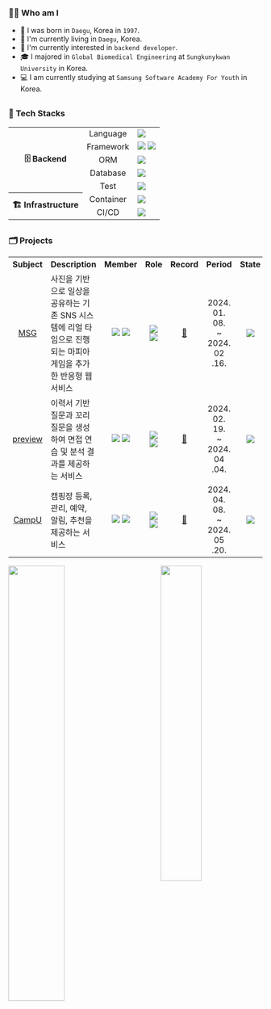 <h3>🙋‍♂️ Who am I</h3>

<div>

- 🐣 I was born in `Daegu`, Korea in `1997`.
- 💒 I'm currently living in `Daegu`, Korea.
- 🎯 I'm currently interested in `backend developer`.
- 🎓 I majored in `Global Biomedical Engineering` at `Sungkunykwan University` in Korea.
- 💻 I am currently studying at `Samsung Software Academy For Youth` in Korea.

</div>

<h3 style="margin-top:30px">💪 Tech Stacks</h3>

<div>

<table>
    <tr>
        <th rowspan="5", style="text-align: center;">🗄️ Backend</th>
        <td style="text-align: center;">Language</td>
        <td>
            <img src="https://img.shields.io/badge/Java-437291?style=default&logo=openjdk&logoColor=white">
        </td>
    </tr>
	<tr>
        <td style="text-align: center;">Framework</td>
        <td>
            <img src="https://img.shields.io/badge/Spring Boot-6DB33F?style=default&logo=Spring Boot&logoColor=white"/>
            <img src="https://img.shields.io/badge/Spring Security-6DB33F?style=default&logo=Spring Security&logoColor=white"/>
        </td>
    </tr>
	<tr>
        <td style="text-align: center;">ORM</td>
        <td>
            <img src="https://img.shields.io/badge/Hibernate-59666C?style=default&logo=hibernate&logoColor=white"/>
        </td>
    </tr>
    <tr>
        <td style="text-align: center;">Database</td>
        <td>
            <img src="https://img.shields.io/badge/MariaDB-4479A1?style=default&logo=MariaDb&logoColor=white"/>
        </td>
    </tr>
	<tr>
        <td style="text-align: center;">Test</td>
        <td>
            <img src="https://img.shields.io/badge/JUnit5-25A162?style=default&logo=JUnit5&logoColor=white"/>
        </td>
    </tr>
    <tr>
        <th rowspan="2", style="text-align: center;">🏗️ Infrastructure</th>
        <td style="text-align: center;">Container</td>
        <td>
            <img src="https://img.shields.io/badge/Docker-2496ED?style=default&logo=docker&logoColor=white"/>
        </td>
    </tr>
	<tr>
        <td style="text-align: center;">CI/CD</td>
        <td>
            <img src="https://img.shields.io/badge/Jenkins-D24939?style=default&logo=jenkins&logoColor=white">
        </td>
    </tr>
</table>

</div>

<h3 style="margin-top:30px">🗂️ Projects</h3>

<table>
    <tr>
        <th style="text-align: center" width="10%">Subject</th>
        <th style="text-align: center" width="33%">Description</th>
        <th style="text-align: center" width="12%">Member</th>
        <th style="text-align: center" width="14%">Role</th>
        <th style="text-align: center" width="5%">Record</th>
        <th style="text-align: center" width="13%">Period</th>
        <th style="text-align: center" width="11%">State</th>
    </tr>
    <tr>
        <td style="text-align: center;"><a href="https://github.com/d109-msg">MSG</a></td>
        <td>사진을 기반으로 일상을 공유하는 기존 SNS 시스템에 리얼 타임으로 진행되는 마피아 게임을 추가한 반응형 웹 서비스</td>
        <td style="text-align: center;">
            <img src="https://img.shields.io/badge/2-Frontend-31A8FF?style=default"/>
            <img src="https://img.shields.io/badge/4-Backend-83B81A?style=default"/><br>
        </td>
        <td style="text-align: center;">
            <img src="https://img.shields.io/badge/Backend-83B81A?style=default"/>
            <img src="https://img.shields.io/badge/Infrastructure-FF9A00?style=default"/><br>
        </td>
        <td style="text-align: center;"><a href="https://ubermensch100326.tistory.com/241">📃</a></td>
        <td style="text-align: center;">2024. 01. 08.<br>~<br>2024. 02 .16.</td>
        <td style="text-align: center;"><img src="https://img.shields.io/badge/Completed-009900?style=default"/></td>
    </tr>
    <tr>
        <td style="text-align: center;"><a href="https://github.com/d102-preview">preview</a></td>
        <td>이력서 기반 질문과 꼬리질문을 생성하여 면접 연습 및 분석 결과를 제공하는 서비스</td>
        <td style="text-align: center;">
            <img src="https://img.shields.io/badge/3-Frontend-31A8FF?style=default"/>
            <img src="https://img.shields.io/badge/3-Backend-83B81A?style=default"/><br>
        </td>
        <td style="text-align: center;">
            <img src="https://img.shields.io/badge/Backend-83B81A?style=default"/>
            <img src="https://img.shields.io/badge/Infrastructure-FF9A00?style=default"/><br>
        </td>
        <td style="text-align: center;"><a href="https://ubermensch100326.tistory.com/243">📃</a></td>
        <td style="text-align: center;">2024. 02. 19.<br>~<br>2024. 04 .04.</td>
        <td style="text-align: center;"><img src="https://img.shields.io/badge/Completed-009900?style=default"/></td>
    </tr>
    <tr>
        <td style="text-align: center;"><a href="https://github.com/d106-campu">CampU</a></td>
        <td>캠핑장 등록, 관리, 예약, 알림, 추천을 제공하는 서비스</td>
        <td style="text-align: center;">
            <img src="https://img.shields.io/badge/3-Frontend-31A8FF?style=default"/>
            <img src="https://img.shields.io/badge/3-Backend-83B81A?style=default"/><br>
        </td>
        <td style="text-align: center;">
            <img src="https://img.shields.io/badge/Backend-83B81A?style=default"/>
            <img src="https://img.shields.io/badge/Infrastructure-FF9A00?style=default"/><br>
        </td>
        <td style="text-align: center;"><a href="https://ubermensch100326.tistory.com/244">📃</a></td>
        <td style="text-align: center;">2024. 04. 08.<br>~<br>2024. 05 .20.</td>
        <td style="text-align: center;"><img src="https://img.shields.io/badge/In Progress-FF0000?style=default"/></td>
    </tr>
</table>

<div>
    <img align="left" width="47%" src="https://github-readme-stats.vercel.app/api?username=ubermensch100326&show_icons=true&theme=default"> 
    <a href="https://solved.ac/profile/ubermensch100326">
	  <img align="right" width="40%" src="http://mazassumnida.wtf/api/v2/generate_badge?boj=ubermensch100326">
    </a>
</div>
